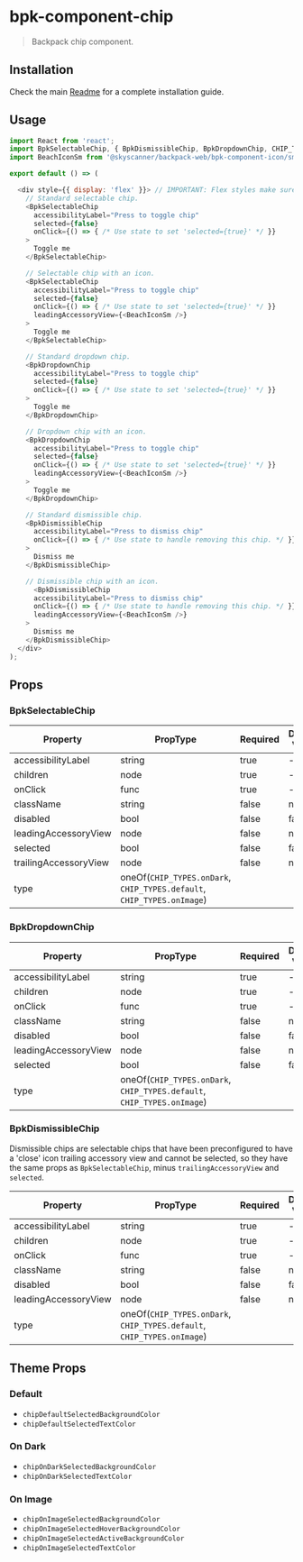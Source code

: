 # bpk-component-chip

> Backpack chip component.

## Installation

Check the main [Readme](https://github.com/skyscanner/backpack#usage) for a complete installation guide.

## Usage

```js
import React from 'react';
import BpkSelectableChip, { BpkDismissibleChip, BpkDropdownChip, CHIP_TYPES } from '@skyscanner/backpack-web/bpk-component-chip';
import BeachIconSm from '@skyscanner/backpack-web/bpk-component-icon/sm/beach';

export default () => (

  <div style={{ display: 'flex' }}> // IMPORTANT: Flex styles make sure chips align with each other
    // Standard selectable chip.
    <BpkSelectableChip
      accessibilityLabel="Press to toggle chip"
      selected={false}
      onClick={() => { /* Use state to set 'selected={true}' */ }}
    >
      Toggle me
    </BpkSelectableChip>

    // Selectable chip with an icon.
    <BpkSelectableChip
      accessibilityLabel="Press to toggle chip"
      selected={false}
      onClick={() => { /* Use state to set 'selected={true}' */ }}
      leadingAccessoryView={<BeachIconSm />}
    >
      Toggle me
    </BpkSelectableChip>

    // Standard dropdown chip.
    <BpkDropdownChip
      accessibilityLabel="Press to toggle chip"
      selected={false}
      onClick={() => { /* Use state to set 'selected={true}' */ }}
    >
      Toggle me
    </BpkDropdownChip>

    // Dropdown chip with an icon.
    <BpkDropdownChip
      accessibilityLabel="Press to toggle chip"
      selected={false}
      onClick={() => { /* Use state to set 'selected={true}' */ }}
      leadingAccessoryView={<BeachIconSm />}
    >
      Toggle me
    </BpkDropdownChip>

    // Standard dismissible chip.
    <BpkDismissibleChip
      accessibilityLabel="Press to dismiss chip"
      onClick={() => { /* Use state to handle removing this chip. */ }}
    >
      Dismiss me
    </BpkDismissibleChip>

    // Dismissible chip with an icon.
      <BpkDismissibleChip
      accessibilityLabel="Press to dismiss chip"
      onClick={() => { /* Use state to handle removing this chip. */ }}
      leadingAccessoryView={<BeachIconSm />}
    >
      Dismiss me
    </BpkDismissibleChip>
  </div>
);
```

## Props

### BpkSelectableChip

| Property              | PropType                                                              | Required | Default Value |
| --------------------- | --------------------------------------------------------------------- | -------- | ------------- |
| accessibilityLabel    | string                                                                | true     | -             |
| children              | node                                                                  | true     | -             |
| onClick               | func                                                                  | true     | -             |
| className             | string                                                                | false    | null          |
| disabled              | bool                                                                  | false    | false         |
| leadingAccessoryView  | node                                                                  | false    | null          |
| selected              | bool                                                                  | false    | false         |
| trailingAccessoryView | node                                                                  | false    | null          |
| type                  | oneOf(`CHIP_TYPES.onDark`, `CHIP_TYPES.default`, `CHIP_TYPES.onImage`) |

### BpkDropdownChip

| Property              | PropType                                                              | Required | Default Value |
| --------------------- | --------------------------------------------------------------------- | -------- | ------------- |
| accessibilityLabel    | string                                                                | true     | -             |
| children              | node                                                                  | true     | -             |
| onClick               | func                                                                  | true     | -             |
| className             | string                                                                | false    | null          |
| disabled              | bool                                                                  | false    | false         |
| leadingAccessoryView  | node                                                                  | false    | null          |
| selected              | bool                                                                  | false    | false         |
| type                  | oneOf(`CHIP_TYPES.onDark`, `CHIP_TYPES.default`, `CHIP_TYPES.onImage`) |

### BpkDismissibleChip

Dismissible chips are selectable chips that have been preconfigured to have a 'close' icon trailing accessory view and cannot be selected, so they have the same props as `BpkSelectableChip`, minus `trailingAccessoryView` and `selected`.

| Property             | PropType                                                              | Required | Default Value |
| -------------------- | --------------------------------------------------------------------- | -------- | ------------- |
| accessibilityLabel   | string                                                                | true     | -             |
| children             | node                                                                  | true     | -             |
| onClick              | func                                                                  | true     | -             |
| className            | string                                                                | false    | null          |
| disabled             | bool                                                                  | false    | false         |
| leadingAccessoryView | node                                                                  | false    | null          |
| type                 | oneOf(`CHIP_TYPES.onDark`, `CHIP_TYPES.default`, `CHIP_TYPES.onImage`) |

## Theme Props

### Default

- `chipDefaultSelectedBackgroundColor`
- `chipDefaultSelectedTextColor`

### On Dark

- `chipOnDarkSelectedBackgroundColor`
- `chipOnDarkSelectedTextColor`

### On Image

- `chipOnImageSelectedBackgroundColor`
- `chipOnImageSelectedHoverBackgroundColor`
- `chipOnImageSelectedActiveBackgroundColor`
- `chipOnImageSelectedTextColor`
